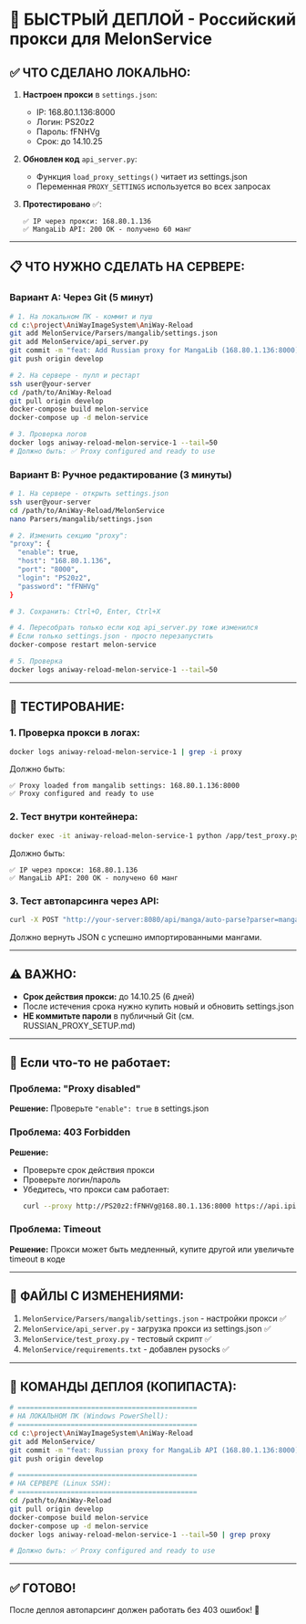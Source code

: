 # 🚀 БЫСТРЫЙ ДЕПЛОЙ - Российский прокси для MelonService

## ✅ ЧТО СДЕЛАНО ЛОКАЛЬНО:

1. **Настроен прокси** в `settings.json`:
   - IP: 168.80.1.136:8000
   - Логин: PS20z2
   - Пароль: fFNHVg
   - Срок: до 14.10.25

2. **Обновлен код** `api_server.py`:
   - Функция `load_proxy_settings()` читает из settings.json
   - Переменная `PROXY_SETTINGS` используется во всех запросах

3. **Протестировано** ✅:
   ```
   ✅ IP через прокси: 168.80.1.136
   ✅ MangaLib API: 200 OK - получено 60 манг
   ```

---

## 📋 ЧТО НУЖНО СДЕЛАТЬ НА СЕРВЕРЕ:

### Вариант A: Через Git (5 минут)

```bash
# 1. На локальном ПК - коммит и пуш
cd c:\project\AniWayImageSystem\AniWay-Reload
git add MelonService/Parsers/mangalib/settings.json
git add MelonService/api_server.py
git commit -m "feat: Add Russian proxy for MangaLib (168.80.1.136:8000)"
git push origin develop

# 2. На сервере - пулл и рестарт
ssh user@your-server
cd /path/to/AniWay-Reload
git pull origin develop
docker-compose build melon-service
docker-compose up -d melon-service

# 3. Проверка логов
docker logs aniway-reload-melon-service-1 --tail=50
# Должно быть: ✅ Proxy configured and ready to use
```

### Вариант B: Ручное редактирование (3 минуты)

```bash
# 1. На сервере - открыть settings.json
ssh user@your-server
cd /path/to/AniWay-Reload/MelonService
nano Parsers/mangalib/settings.json

# 2. Изменить секцию "proxy":
"proxy": {
  "enable": true,
  "host": "168.80.1.136",
  "port": "8000",
  "login": "PS20z2",
  "password": "fFNHVg"
}

# 3. Сохранить: Ctrl+O, Enter, Ctrl+X

# 4. Пересобрать только если код api_server.py тоже изменился
# Если только settings.json - просто перезапустить
docker-compose restart melon-service

# 5. Проверка
docker logs aniway-reload-melon-service-1 --tail=50
```

---

## 🧪 ТЕСТИРОВАНИЕ:

### 1. Проверка прокси в логах:
```bash
docker logs aniway-reload-melon-service-1 | grep -i proxy
```
Должно быть:
```
✅ Proxy loaded from mangalib settings: 168.80.1.136:8000
✅ Proxy configured and ready to use
```

### 2. Тест внутри контейнера:
```bash
docker exec -it aniway-reload-melon-service-1 python /app/test_proxy.py
```
Должно быть:
```
✅ IP через прокси: 168.80.1.136
✅ MangaLib API: 200 OK - получено 60 манг
```

### 3. Тест автопарсинга через API:
```bash
curl -X POST "http://your-server:8080/api/manga/auto-parse?parser=mangalib&page=1&limit=3"
```
Должно вернуть JSON с успешно импортированными мангами.

---

## ⚠️ ВАЖНО:

- **Срок действия прокси:** до 14.10.25 (6 дней)
- После истечения срока нужно купить новый и обновить settings.json
- **НЕ коммитьте пароли** в публичный Git (см. RUSSIAN_PROXY_SETUP.md)

---

## 🐛 Если что-то не работает:

### Проблема: "Proxy disabled"
**Решение:** Проверьте `"enable": true` в settings.json

### Проблема: 403 Forbidden
**Решение:** 
- Проверьте срок действия прокси
- Проверьте логин/пароль
- Убедитесь, что прокси сам работает: 
  ```bash
  curl --proxy http://PS20z2:fFNHVg@168.80.1.136:8000 https://api.ipify.org
  ```

### Проблема: Timeout
**Решение:** Прокси может быть медленный, купите другой или увеличьте timeout в коде

---

## 📝 ФАЙЛЫ С ИЗМЕНЕНИЯМИ:

1. `MelonService/Parsers/mangalib/settings.json` - настройки прокси ✅
2. `MelonService/api_server.py` - загрузка прокси из settings.json ✅
3. `MelonService/test_proxy.py` - тестовый скрипт ✅
4. `MelonService/requirements.txt` - добавлен pysocks ✅

---

## 🎯 КОМАНДЫ ДЕПЛОЯ (КОПИПАСТА):

```bash
# ============================================
# НА ЛОКАЛЬНОМ ПК (Windows PowerShell):
# ============================================
cd c:\project\AniWayImageSystem\AniWay-Reload
git add MelonService/
git commit -m "feat: Russian proxy for MangaLib API (168.80.1.136:8000)"
git push origin develop

# ============================================
# НА СЕРВЕРЕ (Linux SSH):
# ============================================
cd /path/to/AniWay-Reload
git pull origin develop
docker-compose build melon-service
docker-compose up -d melon-service
docker logs aniway-reload-melon-service-1 --tail=50 | grep proxy

# Должно быть: ✅ Proxy configured and ready to use
```

---

## ✅ ГОТОВО!

После деплоя автопарсинг должен работать без 403 ошибок! 🎉
